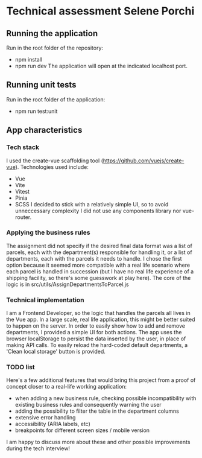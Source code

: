 # Technical assessment Selene Porchi

## Running the application

Run in the root folder of the repository:

- npm install
- npm run dev
  The application will open at the indicated localhost port.

## Running unit tests

Run in the root folder of the application:

- npm run test:unit

## App characteristics

### Tech stack

I used the create-vue scaffolding tool (https://github.com/vuejs/create-vue).
Technologies used include:

- Vue
- Vite
- Vitest
- Pinia
- SCSS
  I decided to stick with a relatively simple UI, so to avoid unneccessary complexity I did not use any components library nor vue-router.

### Applying the business rules

The assignment did not specify if the desired final data format was a list of parcels, each with the department(s) responsible for handling it, or a list of departments, each with the parcels it needs to handle. I chose the first option because it seemed more compatible with a real life scenario where each parcel is handled in succession (but I have no real life experience of a shipping facility, so there's some guesswork at play here).
The core of the logic is in src/utils/AssignDepartmentsToParcel.js

### Technical implementation

I am a Frontend Developer, so the logic that handles the parcels all lives in the Vue app. In a large scale, real life application, this might be better suited to happen on the server.
In order to easily show how to add and remove departments, I provided a simple UI for both actions. The app uses the browser localStorage to persist the data inserted by the user, in place of making API calls. To easily reload the hard-coded default departments, a 'Clean local storage' button is provided.

### TODO list

Here's a few additional features that would bring this project from a proof of concept closer to a real-life working application:

- when adding a new business rule, checking possible incompatibility with existing business rules and consequently warning the user
- adding the possibility to filter the table in the department columns
- extensive error handling
- accessibility (ARIA labels, etc)
- breakpoints for different screen sizes / mobile version

I am happy to discuss more about these and other possible improvements during the tech interview!
